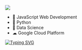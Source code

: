 <img src="https://user-images.githubusercontent.com/7065401/52071927-c1cd7100-2562-11e9-908a-dde91ba14e59.png" />

- 🥷 JavaScript Web Development
- 🔭 Python
- 🥡 Data Science 
- ☁ Google Cloud Platform

[![Typing SVG](https://readme-typing-svg.demolab.com?font=Fira+Code&size=28&pause=1000&color=94F70E&width=800&height=70&lines=Typing...%20tech%20things%20🪡)](https://github.com/printer130)






